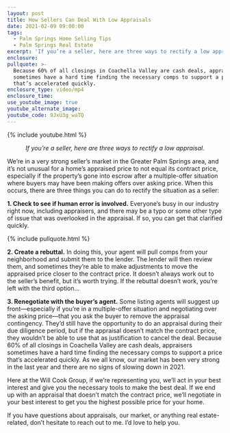 ```yaml
---
layout: post
title: How Sellers Can Deal With Low Appraisals
date: 2021-02-09 09:00:00
tags:
  - Palm Springs Home Selling Tips
  - Palm Springs Real Estate
excerpt: 'If you’re a seller, here are three ways to rectify a low appraisal.'
enclosure:
pullquote: >-
  Because 60% of all closings in Coachella Valley are cash deals, appraisers
  sometimes have a hard time finding the necessary comps to support a price
  that’s accelerated quickly.
enclosure_type: video/mp4
enclosure_time:
use_youtube_image: true
youtube_alternate_image:
youtube_code: 9JxU3g_waTQ
---
```


{% include youtube.html %}

<p style="text-align: center;"><em>If you’re a seller, here are three ways to rectify a low appraisal.</em></p>

We’re in a very strong seller’s market in the Greater Palm Springs area, and it’s not unusual for a home’s appraised price to not equal its contract price, especially if the property’s gone into escrow after a multiple-offer situation where buyers may have been making offers over asking price. When this occurs, there are three things you can do to rectify the situation as a seller:

**1\. Check to see if human error is involved.** Everyone’s busy in our industry right now, including appraisers, and there may be a typo or some other type of issue that was overlooked in the appraisal. If so, you can get that clarified quickly.&nbsp;

{% include pullquote.html %}

**2\. Create a rebuttal.** In doing this, your agent will pull comps from your neighborhood and submit them to the lender. The lender will then review them, and sometimes they’re able to make adjustments to move the appraised price closer to the contract price. It doesn’t always work out to the seller’s benefit, but it’s worth trying. If the rebuttal doesn’t work, you’re left with the third option…

**3\. Renegotiate with the buyer’s agent.** Some listing agents will suggest up front—especially if you’re in a multiple-offer situation and negotiating over the asking price—that you ask the buyer to remove the appraisal contingency. They’d still have the opportunity to do an appraisal during their due diligence period, but if the appraisal doesn’t match the contract price, they wouldn’t be able to use that as justification to cancel the deal. Because 60% of all closings in Coachella Valley are cash deals, appraisers sometimes have a hard time finding the necessary comps to support a price that’s accelerated quickly. As we all know, our market has been very strong in the last year and there are no signs of slowing down in 2021.&nbsp;

Here at the Will Cook Group, if we’re representing you, we’ll act in your best interest and give you the necessary tools to make the best deal. If we end up with an appraisal that doesn’t match the contract price, we’ll negotiate in your best interest to get you the highest possible price for your home.&nbsp;

If you have questions about appraisals, our market, or anything real estate-related, don’t hesitate to reach out to me. I’d love to help you.
